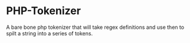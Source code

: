 # PHP-Tokenizer
A bare bone php tokenizer that will take regex definitions and use then to spilt a string into a series of tokens.
